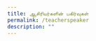 ```yaml
---
title: ஆசிரியர்களின் பகிர்வுகள்
permalink: /teacherspeaker
description: ""
---
```

<html>
	<head>
		<style>
      .button {
        background-color: #f4b639;
			  font-color: #0b0909;
			  font-family: arial, sans-serif;
        border: none;
        color: orange;
        padding: 20px 34px;
        text-align: center;
        text-decoration: none;
        display: inline-block;
        font-size: 20px;
        margin: 4px 2px;
        cursor: pointer;
      }
    </style>
  <style>
				   .tab, .tab * {
      font-family: arial, sans-serif;
      box-sizing: border-box;
    }
    .tab { max-width: 900px; }
    
    .tab input { display: none; }
    
  
    .tab label {
   
      position: relative; 
      display: block;
      width: 100%;
      margin-top: 10px;
      padding: 10px;
     
   
      font-weight: 700;
      color: #fff;
      background: #7c62c9;
      cursor: pointer;
    }
    

    .tab .content {
      background: #fff;
      overflow: hidden;
      transition: max-height 0.3s;
      max-height: 0;
    }
    .tab .content p { padding: 10px; }
    
  
    .tab input:checked ~ .content { max-height: 100vh; }
    
  
    .tab label::after {
   
      display: block;  
      content: "\25b6";
     
    
      position: absolute;
      right: 10px; top: 10px;
     
   
      transition: all 0.4s;
    }
     
   
    .tab input:checked ~ label::after { transform: rotate(90deg); }
	</style>
</head>
<body>
	<div style="width:100%; text-align:center">
  <img src="https://d33wubrfki0l68.cloudfront.net/514ebaf3f0ded20c45e0b578578b9c9712a89754/f112c/images/picture80.png"  >
				<p style ="text-align: center" >


	<div style="width:100%; text-align:center">
	    <div class="tab">
      <input id="tab-1" type="checkbox">
		      <label for="tab-1">பயன்முனைப்புமிக்க வகுப்பறை நடவடிக்கைகள்வழியே தமிழ்மொழி கற்றல்</label>
      <div class="content">
       <img src="https://d33wubrfki0l68.cloudfront.net/c4703ec09706c2b77b4f75d88eff36e5401ae3cd/9aeff/images/shanthi.png"  >
				<p style ="text-align: center" >திருமதி பாலமுருகன் சாந்தி, ம செ க சமூக நிறுவனம், Sparkletots (சுவா சூ காங், புளோக் 10 </p>
				<div style ="text-align: center"> 
				<a href="/Mrs-Balamurugan-Shanthi" class="button">காண்க: இணையப் பயிலரங்கம்</a>
				</div>
			</div>
    </div>
	
        <!-- SECOND TAB -->
    <div class="tab">
      <input id="tab-2" type="checkbox">
      <label for="tab-2"> ஆர்வமூட்டும் விளையாட்டுகளின்வழியே தமிழ்மொழி கற்றல்</label>
      <div class="content">
       <img src="https://d33wubrfki0l68.cloudfront.net/5596cefdda18d42468a9274137ef135a45be5083/c4f86/images/dharmaraj.png"  >
				<p style ="text-align: center" >திருமதி தர்மராஜ் புஷ்பலதா, ம செ க சமூக அறநிறுவனம்</p>
				<div style ="text-align: center"> 
				<a href="/Mrs-Dharmaraj-Pushpalatha" class="button">காண்க: இணையப் பயிலரங்கம்</a>
    </div>
				</div>
    </div>
		
				<!-- THIRD TAB -->
    <div class="tab">
      <input id="tab-3" type="checkbox">
      <label for="tab-3"> வெளிப்புற நடவடிக்கைகளின்வழித் தமிழ்மொழி கற்றல்</label>
      <div class="content">
       <img src="https://d33wubrfki0l68.cloudfront.net/1a55ad05b1fb28daf1b56f558daa6e860ae8c27d/dc07b/images/sharmila.png"  >
				<p style ="text-align: center" >திருமதி ஷர்மிளா தேவி, ம செ க சமூக நிறுவனம், Sparkletots (பூன் லே, புளோக் 262) </p>
				<div style ="text-align: center"> 
									<a href="/Mrs-Sharmila-Devi" class="button" >காண்க: இணையப் பயிலரங்கம்</a>
    </div>
			</div>
    </div>							
				  <!-- FOURTH TAB -->
    <div class="tab">
      <input id="tab-4" type="checkbox">
      <label for="tab-4">பாலர் பள்ளியில் பாரம்பரிய விளையாட்டுகளின்வழியே தமிழ்மொழி கற்றல்</label>
      <div class="content">
       <img src="https://moe-symp-staging.netlify.app/images/Mrs%20Adaikkappan%20Valliammai.png"  >
				<p style ="text-align: center" >திருமதி. அடைக்கப்பன் வள்ளியம்மை, திருமதி. அடைக்கப்பன் வள்ளியம்மை) </p>
				<div style ="text-align: center"> 
					<a href="/Mrs-Adaikkappan-Valliammai" class="button">காண்க: இணையப் பயிலரங்கம்</a>
    </div>
				</div>
    </div>